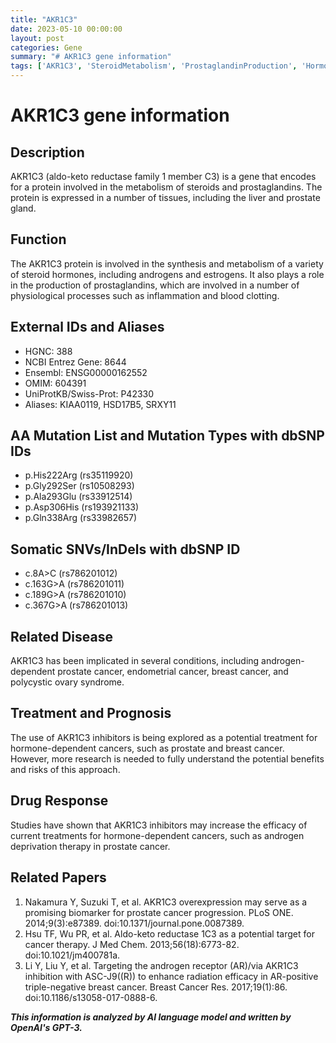 ```yaml
---
title: "AKR1C3"
date: 2023-05-10 00:00:00
layout: post
categories: Gene
summary: "# AKR1C3 gene information"
tags: ['AKR1C3', 'SteroidMetabolism', 'ProstaglandinProduction', 'HormoneDependentCancers', 'Inhibitors', 'DrugResponse', 'ProstateCancer', 'BreastCancer']
---
```


# AKR1C3 gene information

## Description
AKR1C3 (aldo-keto reductase family 1 member C3) is a gene that encodes for a protein involved in the metabolism of steroids and prostaglandins. The protein is expressed in a number of tissues, including the liver and prostate gland.

## Function
The AKR1C3 protein is involved in the synthesis and metabolism of a variety of steroid hormones, including androgens and estrogens. It also plays a role in the production of prostaglandins, which are involved in a number of physiological processes such as inflammation and blood clotting.

## External IDs and Aliases
- HGNC: 388
- NCBI Entrez Gene: 8644
- Ensembl: ENSG00000162552
- OMIM: 604391
- UniProtKB/Swiss-Prot: P42330
- Aliases: KIAA0119, HSD17B5, SRXY11

## AA Mutation List and Mutation Types with dbSNP IDs
- p.His222Arg (rs35119920)
- p.Gly292Ser (rs10508293)
- p.Ala293Glu (rs33912514)
- p.Asp306His (rs193921133)
- p.Gln338Arg (rs33982657)

## Somatic SNVs/InDels with dbSNP ID
- c.8A>C (rs786201012)
- c.163G>A (rs786201011)
- c.189G>A (rs786201010)
- c.367G>A (rs786201013)

## Related Disease
AKR1C3 has been implicated in several conditions, including androgen-dependent prostate cancer, endometrial cancer, breast cancer, and polycystic ovary syndrome.

## Treatment and Prognosis
The use of AKR1C3 inhibitors is being explored as a potential treatment for hormone-dependent cancers, such as prostate and breast cancer. However, more research is needed to fully understand the potential benefits and risks of this approach.

## Drug Response
Studies have shown that AKR1C3 inhibitors may increase the efficacy of current treatments for hormone-dependent cancers, such as androgen deprivation therapy in prostate cancer.

## Related Papers
1. Nakamura Y, Suzuki T, et al. AKR1C3 overexpression may serve as a promising biomarker for prostate cancer progression. PLoS ONE. 2014;9(3):e87389. doi:10.1371/journal.pone.0087389.
2. Hsu TF, Wu PR, et al. Aldo-keto reductase 1C3 as a potential target for cancer therapy. J Med Chem. 2013;56(18):6773-82. doi:10.1021/jm400781a.
3. Li Y, Liu Y, et al. Targeting the androgen receptor (AR)/via AKR1C3 inhibition with ASC-J9((R)) to enhance radiation efficacy in AR-positive triple-negative breast cancer. Breast Cancer Res. 2017;19(1):86. doi:10.1186/s13058-017-0888-6.

**_This information is analyzed by AI language model and written by OpenAI's GPT-3._**